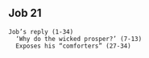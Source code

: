 ## Job 21

```
Job’s reply (1-34)
  ‘Why do the wicked prosper?’ (7-13)
  Exposes his “comforters” (27-34)
```


